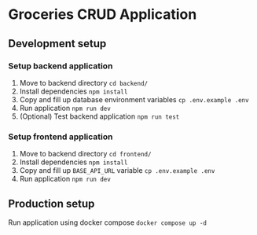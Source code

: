 # Groceries CRUD Application

## Development setup 
### Setup backend application
1. Move to backend directory `cd backend/`
2. Install dependencies `npm install`
3. Copy and fill up database environment variables `cp .env.example .env`
4. Run application `npm run dev`
5. (Optional) Test backend application `npm run test`

### Setup frontend application
1. Move to backend directory `cd frontend/`
2. Install dependencies `npm install`
3. Copy and fill up `BASE_API_URL` variable `cp .env.example .env`
4. Run application `npm run dev`

## Production setup
Run application using docker compose `docker compose up -d`